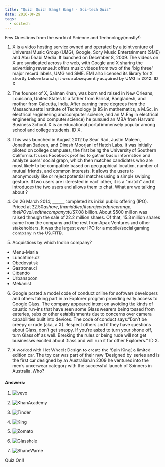 ```yaml
---
title: "Quiz! Quiz! Bang! Bang! - Sci-tech Quiz"
date: 2016-08-29
tags:
  - scitech
---
```


Few Questions from the world of Science and Technology(mostly!)

1. X is a video hosting service owned and operated by a joint venture of Universal Music Group (UMG), Google, Sony Music Entertainment (SME) and Abu Dhabi Media. It launched on December 8, 2009. The videos on X are syndicated across the web, with Google and X sharing the advertising revenue.It offers music videos from two of the "big three" major record labels, UMG and SME. EMI also licensed its library for X shortly before launch; it was subsequently acquired by UMG in 2012. ID X


2. The founder of X, Salman Khan, was born and raised in New Orleans, Louisiana, United States to a father from Barisal, Bangladesh, and mother from Calcutta, India. After earning three degrees from the Massachusetts Institute of Technology (a BS in mathematics, a M.Sc. in electrical engineering and computer science, and an M.Eng in electrical engineering and computer science) he pursued an MBA from Harvard Business School. X is an educational portal immensely popular among school and college students. ID X.


3. This was launched in August 2012 by Sean Rad, Justin Mateen, Jonathan Badeen, and Dinesh Moorjani of Hatch Labs. It was initially piloted on college campuses, the first being the University of Southern California. It  uses Facebook profiles to gather basic information and analyze users' social graph, which then matches candidates who are most likely to be compatible based on geographical location, number of mutual friends, and common interests. It allows the users to anonymously like or reject potential matches using a simple swiping gesture. If two users are interested in each other, it is a "match" and it introduces the two users and allows them to chat. What are we talking about ?


4. On 26 March 2014, ______ completed its initial public offering (IPO). Priced at $22.50 a share, the middle of its projected price range, the IPO valued the company at US$7.08 billion. About $500 million was raised through the sale of 22.2 million shares. Of that, 15.3 million shares came from the company and the rest from Apax Ventures and other stakeholders. It was the largest ever IPO for a mobile/social gaming company in the US.FITB.


5. Acquistions by which Indian company?
 - Menu-Mania
 - Lunchtime.cz
 - Obedovat.sk
 - Gastronauci
 - Cibando
 - Urbanspoon
 - Mekanist


6. Google posted a model code of conduct online for software developers and others taking part in an Explorer program providing early access to Google Glass. The company appeared intent on avoiding the kinds of caustic run-ins that have seen some Glass wearers being tossed from eateries, pubs or other establishments due to concerns over camera capabilities built into devices. The code of conduct says:“Don’t be creepy or rude (aka, a X). Respect others and if they have questions about Glass, don’t get snappy. If you’re asked to turn your phone off, turn Glass off as well. Breaking the rules or being rude will not get businesses excited about Glass and will ruin it for other Explorers.” ID X.


7. X worked with Hot Wheels Design to create the ‘Spin King’, a limited edition car. The toy car was part of their new ‘Designed by’ series and is the first car designed by an Australian.In 2009 he ventured into the men’s underwear category with the successful launch of Spinners in Australia. Who?

#### Answers:

1. ![vevo](/img/vevologo.png)

2. ![KhanAcademy](/img/khan-academy.jpg)

3. ![Tinder](/img/tinder.jpg)

4. ![King](/img/king-com.jpg)

5. ![Zomato](/img/zomato_favicon.png)

6. ![Glasshole](/img/glass-hole-2-622x349.jpg)

7. ![ShaneWarne](/img/Australias-Shane-Warne-bowls.jpg)


Quiz On!!
